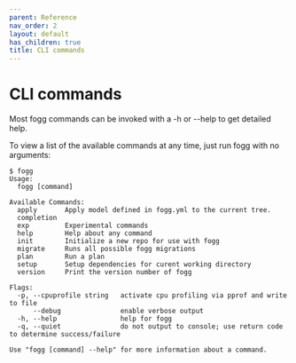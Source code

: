 ```yaml
---
parent: Reference
nav_order: 2
layout: default
has_children: true
title: CLI commands
---
```


# CLI commands

Most fogg commands can be invoked with a -h or --help to get detailed help.

To view a list of the available commands at any time, just run fogg with no arguments:

```
$ fogg
Usage:
  fogg [command]

Available Commands:
  apply       Apply model defined in fogg.yml to the current tree.
  completion
  exp         Experimental commands
  help        Help about any command
  init        Initialize a new repo for use with fogg
  migrate     Runs all possible fogg migrations
  plan        Run a plan
  setup       Setup dependencies for curent working directory
  version     Print the version number of fogg

Flags:
  -p, --cpuprofile string   activate cpu profiling via pprof and write to file
      --debug               enable verbose output
  -h, --help                help for fogg
  -q, --quiet               do not output to console; use return code to determine success/failure

Use "fogg [command] --help" for more information about a command.
```
